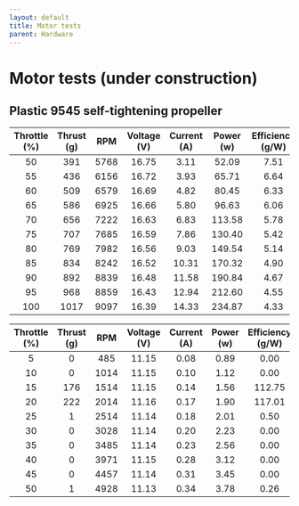 ```yaml
---
layout: default
title: Motor tests
parent: Hardware
---
```


# Motor tests (under construction)
 
## Plastic 9545 self-tightening propeller

| Throttle (%)           | Thrust (g) | RPM   | Voltage (V) | Current (A) | Power (w) | Efficiency (g/W) |
| :---:                  | :---:      | :---: | :---:       | :---:       | :---:     | :---:            |
| 50                     | 391        | 5768  | 16.75       | 3.11        | 52.09     | 7.51             |
| 55                     | 436        | 6156  | 16.72       | 3.93        | 65.71     | 6.64             |
| 60                     | 509        | 6579  | 16.69       | 4.82        | 80.45     | 6.33             |
| 65                     | 586        | 6925  | 16.66       | 5.80        | 96.63     | 6.06             |
| 70                     | 656        | 7222  | 16.63       | 6.83        | 113.58    | 5.78             |
| 75                     | 707        | 7685  | 16.59       | 7.86        | 130.40    | 5.42             |
| 80                     | 769        | 7982  | 16.56       | 9.03        | 149.54    | 5.14             |
| 85                     | 834        | 8242  | 16.52       | 10.31       | 170.32    | 4.90             |
| 90                     | 892        | 8839  | 16.48       | 11.58       | 190.84    | 4.67             |
| 95                     | 968        | 8859  | 16.43       | 12.94       | 212.60    | 4.55             |
| 100                    | 1017       | 9097  | 16.39       | 14.33       | 234.87    | 4.33             |



| Throttle (%) | Thrust (g) | RPM | Voltage (V) | Current (A) | Power (w) | Efficiency (g/W) |
| :---: | :---: | :---: | :---: | :---: | :---: | :---: |
| 5 | 0 | 485 | 11.15 | 0.08 | 0.89 | 0.00 |
| 10 | 0 | 1014 | 11.15 | 0.10 | 1.12 | 0.00 |
| 15 | 176 | 1514 | 11.15 | 0.14 | 1.56 | 112.75 |
| 20 | 222 | 2014 | 11.16 | 0.17 | 1.90 | 117.01 |
| 25 | 1 | 2514 | 11.14 | 0.18 | 2.01 | 0.50 |
| 30 | 0 | 3028 | 11.14 | 0.20 | 2.23 | 0.00 |
| 35 | 0 | 3485 | 11.14 | 0.23 | 2.56 | 0.00 |
| 40 | 0 | 3971 | 11.15 | 0.28 | 3.12 | 0.00 |
| 45 | 0 | 4457 | 11.14 | 0.31 | 3.45 | 0.00 |
| 50 | 1 | 4928 | 11.13 | 0.34 | 3.78 | 0.26 |
